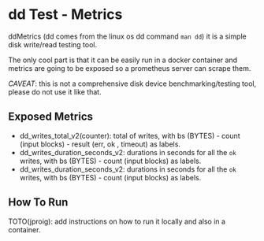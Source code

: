 # dd Test - Metrics 

ddMetrics (dd comes from the linux os dd command `man dd`) it is a simple disk write/read testing tool.

The only cool part is that it can be easily run in a docker container and metrics are going to be exposed so a prometheus server can scrape them.

*CAVEAT*: this is not a comprehensive disk device benchmarking/testing tool, please do not use it like that.

## Exposed Metrics

* dd_writes_total_v2(counter): total of writes, with bs (BYTES) - count (input blocks) - result (err, ok , timeout) as labels.
* dd_writes_duration_seconds_v2: durations in seconds for all the `ok` writes, with bs (BYTES) - count (input blocks) as labels.
* dd_writes_duration_seconds_v2: durations in seconds for all the `ok` writes, with bs (BYTES) - count (input blocks) as labels.

## How To Run

TOTO(jproig): add instructions on how to run it locally and also in a container.
